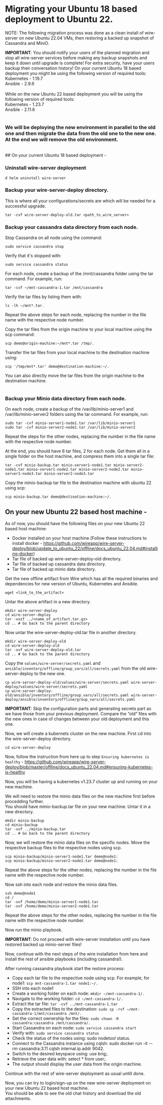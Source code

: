 # Migrating your Ubuntu 18 based deployment to Ubuntu 22.

NOTE: The following migration process was done as a clean install of wire-server on new Ubuntu 22.04 VMs, then restoring a backed up snapshot of Cassandra and MiniO.

**IMPORTANT**: You should notify your users of the planned migration and stop all wire-server services before making any backup snapshots and keep it down until upgrade is complete! For extra security, have your users backup their conversation history!
On your current Ubuntu 18 based deployment you might be using the following version of required tools:
<br>Kubernetes - 1.19.7<br>
Ansible - 2.9.6
<br><br>
While on the new Ubuntu 22 based deployment you will be using the following version of required tools:
<br>Kubernetes - 1.23.7<br>
Ansible - 2.11.6
<br><br>

### We will be deploying the new environment in parallel to the old one and then migrate the data from the old one to the new one. At the end we will remove the old environment.

<br>
## On your current Ubuntu 18 based deployment -

### Uninstall wire-server deployment

`d helm uninstall wire-server`

### Backup your wire-server-deploy directory.

This is where all your configurations/secrets are which will be needed for a successful upgrade.

```
tar -cvf wire-server-deploy-old.tar <path_to_wire_server>
```

### Backup your cassandra data directory from each node.

Stop Cassandra on all node using the command:

```
sudo service cassandra stop
```

Verify that it's stopped with:

```
sudo service cassandra status
```

For each node, create a backup of the /mnt/cassandra folder using the tar command.
For example, run:

```
tar -cvf ~/mnt-cassandra-1.tar /mnt/cassandra
```

Verify the tar files by listing them with:

```
ls -lh ~/mnt*.tar.
```

Repeat the above steps for each node, replacing the number in the file name with the respective node number.

Copy the tar files from the origin machine to your local machine using the scp command:

```
scp demo@origin-machine:~/mnt*.tar /tmp/.
```

Transfer the tar files from your local machine to the destination machine using:

```
scp '/tmp/mnt*.tar' demo@destination-machine:~/.
```

You can also directly move the tar files from the origin machine to the destination machine.<br><br>

### Backup your Minio data directory from each node.

On each node, create a backup of the /var/lib/minio-server1 and /var/lib/minio-server2 folders using the tar command. For example, run:

```
sudo tar -cvf minio-server1-node1.tar /var/lib/minio-server1
sudo tar -cvf minio-server2-node1.tar /var/lib/minio-server2
```

Repeat the steps for the other nodes, replacing the number in the file name with the respective node number.

At the end, you should have 6 tar files, 2 for each node.
Get them all in a single folder on the host machine, and compress them into a single tar file:

```
tar -cvf minio-backup.tar minio-server1-node1.tar minio-server2-node1.tar minio-server1-node2.tar minio-server2-node2.tar minio-server1-node3.tar minio-server2-node3.tar
```

Copy the minio-backup tar file to the destination machine with ubuntu 22 using scp:

```
scp minio-backup.tar demo@destination-machine:~/.
```

## On your new Ubuntu 22 based host machine -

As of now, you should have the following files on your new Ubuntu 22 based host machine:

- Docker installed on your host machine.(Follow these instructions to install docker - https://github.com/wireapp/wire-server-deploy/blob/update_to_ubuntu_22/offline/docs_ubuntu_22.04.md#installing-docker)
- Tar file of backed up wire-server-deploy-old directory.
- Tar file of backed up cassandra data directory.
- Tar file of backed up minio data directory.

Get the new offline artifact from Wire which has all the required binaries and dependencies for new version of Ubuntu, Kubernetes and Ansible.

```
wget <link_to_the_artifact>
```

Untar the above artifact in a new directory.

```
mkdir wire-server-deploy
cd wire-server-deploy
tar -xvzf ../<name_of_artifact.tar.gz>
cd .. # Go back to the parent directory
```

Now untar the wire-server-deploy-old.tar file in another directory.

```
mkdir wire-server-deploy-old
cd wire-server-deploy-old
tar -xvf wire-server-deploy-old.tar
cd .. # Go back to the parent directory
```

Copy the `values/wire-server/secrets.yaml` and `ansible/inventory/offline/group_vars/all/secrets.yaml` from the old wire-server-deploy to the new one.

```
cp wire-server-deploy-old/values/wire-server/secrets.yaml wire-server-deploy/values/wire-server/secrets.yaml
cp wire-server-deploy-old/ansible/inventory/offline/group_vars/all/secrets.yaml wire-server-deploy/ansible/inventory/offline/group_vars/all/secrets.yaml
```

**IMPORTANT**: Skip the configuration parts and generating secrets part as we have those from your previous deployment. Compare the “old” files with the new ones in case of changes between your old deployment and this one.

Now, we will create a kubernets cluster on the new machine.
First cd into the wire-server-deploy directory.

```
cd wire-server-deploy
```

Now, follow the instruction from here up to step `Ensuring kubernetes is healthy` - https://github.com/wireapp/wire-server-deploy/blob/master/offline/docs_ubuntu_22.04.md#ensuring-kubernetes-is-healthy

Now, you will be having a kubernetes v1.23.7 cluster up and running on your new machine.

We will need to restore the minio data files on the new machine first before procedding further.<br>
You should have minio-backup.tar file on your new machine. Untar it in a new directory.

```
mkdir minio-backup
cd minio-backup
tar -xvf ../minio-backup.tar
cd .. # Go back to the parent directory
```

Now, we will restore the minio data files on the specific nodes.
Move the respective backup files to the respective nodes using scp.

```
scp minio-backup/minio-server1-node1.tar demo@node1:
scp minio-backup/minio-server2-node1.tar demo@node1:
```

Repeat the above steps for the other nodes, replacing the number in the file name with the respective node number.

Now ssh into each node and restore the minio data files.

```
ssh demo@node1
cd /
tar -xvf /home/demo/minio-server1-node1.tar
tar -xvf /home/demo/minio-server2-node1.tar
```

Repeat the above steps for the other nodes, replacing the number in the file name with the respective node number.

Now run the minio playbook.

**IMPORTANT**: Do not proceed with wire-server installation until you have restored backed up minio-server files!

Now, continue with the next steps of the wire installation from here and install the rest of ansible playbooks (including cassandra!).

After running cassandra playbook start the restore process:

- Copy each tar file to the respective node using scp. For example, for node1:
  `scp mnt-cassandra-1.tar node1:~/. `
- SSH into each node1
- Create a working folder on each node: `mkdir ~/mnt-cassandra-1/.`
- Navigate to the working folder: `cd ~/mnt-cassandra-1/.`
- Extract the tar file: `tar -cvf ../mnt-cassandra-1.tar`
- Copy the extracted files to the destination: `sudo cp -rvf ~/mnt-cassandra-1/mnt/cassandra /mnt/.`
- Set the correct ownership for the files: `sudo chown -R cassandra:cassandra /mnt/cassandra/.`
- Start Cassandra on each node: `sudo service cassandra start`
- Verify with: `sudo service cassandra status`
- Check the status of the nodes using: sudo nodetool status.
- Connect to the Cassandra instance using cqlsh: sudo docker run -it --rm cassandra:3.11 cqlsh internal.ip.addr 9042.
- Switch to the desired keyspace using: use brig;.
- Retrieve the user data with: select \* from user;.
- The output should display the user data from the origin machine.

Continue with the rest of wire-server deployment as usual untill done.

Now, you can try to login/sign-up on the new wire-server deployment on your new Ubuntu 22 based host machine.<br>
You should be able to see the old chat history and download the old attachments.
